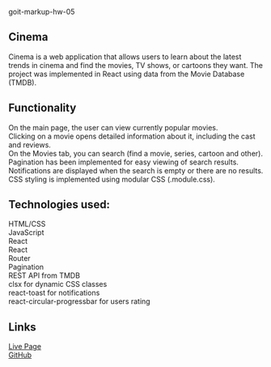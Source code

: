 goit-markup-hw-05

## Cinema
Cinema is a web application that allows users to learn about the latest trends in cinema and find the movies, TV shows, or cartoons they want. The project was implemented in React using data from the Movie Database (TMDB).

## Functionality
On the main page, the user can view currently popular movies.  
Clicking on a movie opens detailed information about it, including the cast and reviews.  
On the Movies tab, you can search (find a movie, series, cartoon and other).  
Pagination has been implemented for easy viewing of search results.  
Notifications are displayed when the search is empty or there are no results.  
CSS styling is implemented using modular CSS (.module.css).  

## Technologies used:
HTML/CSS  
JavaScript  
React  
React  
Router  
Pagination  
REST API from TMDB  
clsx for dynamic CSS classes  
react-toast for notifications  
react-circular-progressbar for users rating  

## Links
[Live Page](https://goit-react-hw-05-eight-mu.vercel.app/)  
[GitHub](https://github.com/peychma/goit-markup-hw-05)
